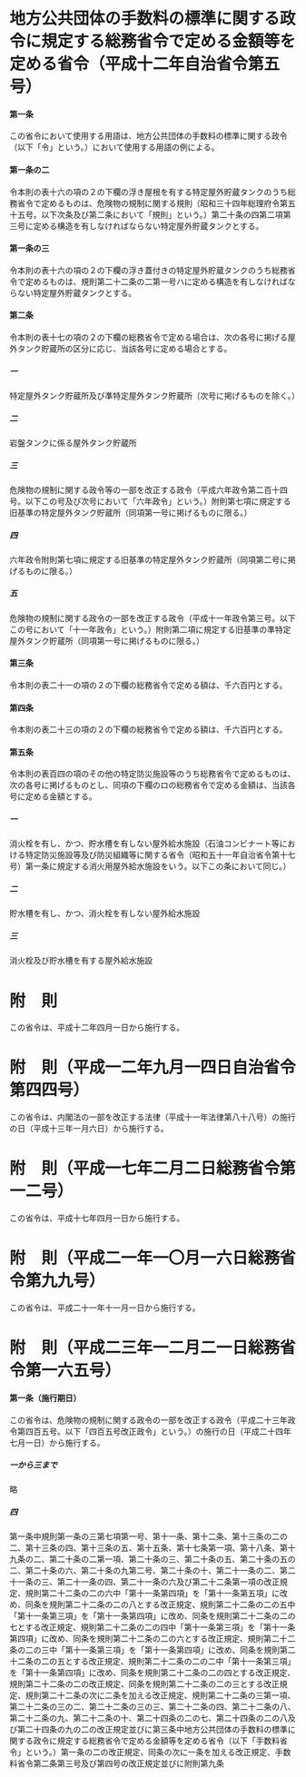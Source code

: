 # 地方公共団体の手数料の標準に関する政令に規定する総務省令で定める金額等を定める省令（平成十二年自治省令第五号）
#### 第一条
この省令において使用する用語は、地方公共団体の手数料の標準に関する政令（以下「令」という。）において使用する用語の例による。
#### 第一条の二
令本則の表十六の項の２の下欄の浮き屋根を有する特定屋外貯蔵タンクのうち総務省令で定めるものは、危険物の規制に関する規則（昭和三十四年総理府令第五十五号。以下次条及び第二条において「規則」という。）第二十条の四第二項第三号に定める構造を有しなければならない特定屋外貯蔵タンクとする。
#### 第一条の三
令本則の表十六の項の２の下欄の浮き蓋付きの特定屋外貯蔵タンクのうち総務省令で定めるものは、規則第二十二条の二第一号ハに定める構造を有しなければならない特定屋外貯蔵タンクとする。
#### 第二条
令本則の表十七の項の２の下欄の総務省令で定める場合は、次の各号に掲げる屋外タンク貯蔵所の区分に応じ、当該各号に定める場合とする。
##### 一
特定屋外タンク貯蔵所及び準特定屋外タンク貯蔵所（次号に掲げるものを除く。）
##### 二
岩盤タンクに係る屋外タンク貯蔵所
##### 三
危険物の規制に関する政令等の一部を改正する政令（平成六年政令第二百十四号。以下この号及び次号において「六年政令」という。）附則第七項に規定する旧基準の特定屋外タンク貯蔵所（同項第一号に掲げるものに限る。）
##### 四
六年政令附則第七項に規定する旧基準の特定屋外タンク貯蔵所（同項第二号に掲げるものに限る。）
##### 五
危険物の規制に関する政令の一部を改正する政令（平成十一年政令第三号。以下この号において「十一年政令」という。）附則第二項に規定する旧基準の準特定屋外タンク貯蔵所（同項第一号に掲げるものに限る。）
#### 第三条
令本則の表二十一の項の２の下欄の総務省令で定める額は、千六百円とする。
#### 第四条
令本則の表二十三の項の２の下欄の総務省令で定める額は、千六百円とする。
#### 第五条
令本則の表百四の項のその他の特定防災施設等のうち総務省令で定めるものは、次の各号に掲げるものとし、同項の下欄のロの総務省令で定める金額は、当該各号に定める金額とする。
##### 一
消火栓を有し、かつ、貯水槽を有しない屋外給水施設（石油コンビナート等における特定防災施設等及び防災組織等に関する省令（昭和五十一年自治省令第十七号）第一条に規定する消火用屋外給水施設をいう。以下この条において同じ。）
##### 二
貯水槽を有し、かつ、消火栓を有しない屋外給水施設
##### 三
消火栓及び貯水槽を有する屋外給水施設
# 附　則
この省令は、平成十二年四月一日から施行する。
# 附　則（平成一二年九月一四日自治省令第四四号）
この省令は、内閣法の一部を改正する法律（平成十一年法律第八十八号）の施行の日（平成十三年一月六日）から施行する。
# 附　則（平成一七年二月二日総務省令第一二号）
この省令は、平成十七年四月一日から施行する。
# 附　則（平成二一年一〇月一六日総務省令第九九号）
この省令は、平成二十一年十一月一日から施行する。
# 附　則（平成二三年一二月二一日総務省令第一六五号）
#### 第一条（施行期日）
この省令は、危険物の規制に関する政令の一部を改正する政令（平成二十三年政令第四百五号。以下「四百五号改正政令」という。）の施行の日（平成二十四年七月一日）から施行する。
##### 一から三まで
略
##### 四
第一条中規則第一条の三第七項第一号、第十一条、第十二条、第十三条の二の二、第十三条の四、第十三条の五、第十五条、第十七条第一項、第十八条、第十九条の二、第二十条の二第一項、第二十条の三、第二十条の五、第二十条の五の二、第二十条の六、第二十条の九第二号、第二十条の十、第二十一条の二、第二十一条の三、第二十一条の四、第二十一条の六及び第二十二条第一項の改正規定、規則第二十二条の二の六中「第十一条第四項」を「第十一条第五項」に改め、同条を規則第二十二条の二の八とする改正規定、規則第二十二条の二の五中「第十一条第三項」を「第十一条第四項」に改め、同条を規則第二十二条の二の七とする改正規定、規則第二十二条の二の四中「第十一条第三項」を「第十一条第四項」に改め、同条を規則第二十二条の二の六とする改正規定、規則第二十二条の二の三中「第十一条第三項」を「第十一条第四項」に改め、同条を規則第二十二条の二の五とする改正規定、規則第二十二条の二の二中「第十一条第三項」を「第十一条第四項」に改め、同条を規則第二十二条の二の四とする改正規定、規則第二十二条の二の改正規定、同条を規則第二十二条の二の三とする改正規定、規則第二十二条の次に二条を加える改正規定、規則第二十二条の三第一項、第二十二条の三の二、第二十二条の三の三、第二十二条の四、第二十二条の八、第二十二条の九、第二十二条の十、第二十四条の二の七、第二十四条の二の八及び第二十四条の九の二の改正規定並びに第三条中地方公共団体の手数料の標準に関する政令に規定する総務省令で定める金額等を定める省令（以下「手数料省令」という。）第一条の二の改正規定、同条の次に一条を加える改正規定、手数料省令第二条第三号及び第四号の改正規定並びに附則第九条
